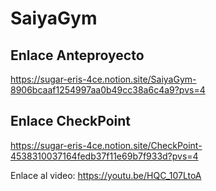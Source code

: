 # SaiyaGym
## Enlace Anteproyecto

https://sugar-eris-4ce.notion.site/SaiyaGym-8906bcaaf1254997aa0b49cc38a6c4a9?pvs=4

## Enlace CheckPoint

https://sugar-eris-4ce.notion.site/CheckPoint-4538310037164fedb37f11e69b7f933d?pvs=4

Enlace al video: https://youtu.be/HQC_107LtoA


